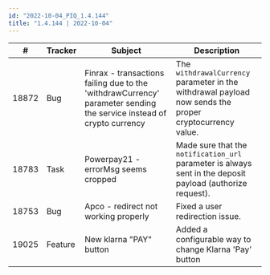 ```yaml
---
id: "2022-10-04_PIQ_1.4.144"
title: "1.4.144 | 2022-10-04"
---
```


| #     | Tracker     | Subject   | Description    |
|-------|-------------|-----------|----------------|
| 18872 | Bug | Finrax - transactions failing due to the 'withdrawCurrency' parameter sending the service instead of crypto currency | The `withdrawalCurrency` parameter in the withdrawal payload now sends the proper cryptocurrency value. | 
| 18783 | Task | Powerpay21 - errorMsg seems cropped | Made sure that the `notification_url` parameter is always sent in the deposit payload (authorize request). | 
| 18753 | Bug | Apco - redirect not working properly | Fixed a user redirection issue. | 
| 19025 | Feature | New klarna "PAY" button | Added a configurable way to change Klarna 'Pay' button | 
